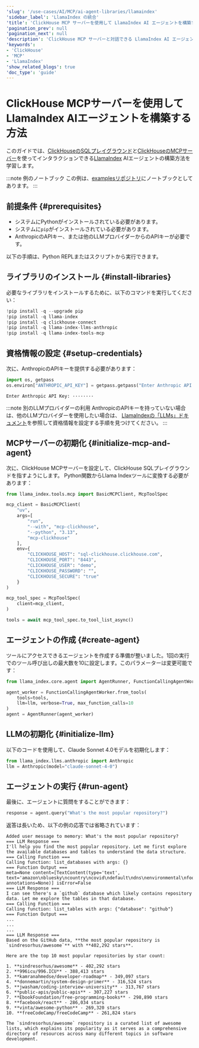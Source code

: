 ```yaml
---
'slug': '/use-cases/AI/MCP/ai-agent-libraries/llamaindex'
'sidebar_label': 'LlamaIndex の統合'
'title': 'ClickHouse MCP サーバーを使用して LlamaIndex AI エージェントを構築する方法.'
'pagination_prev': null
'pagination_next': null
'description': 'ClickHouse MCP サーバーと対話できる LlamaIndex AI エージェントを構築する方法を学びます。'
'keywords':
- 'ClickHouse'
- 'MCP'
- 'LlamaIndex'
'show_related_blogs': true
'doc_type': 'guide'
---
```



# ClickHouse MCPサーバーを使用してLlamaIndex AIエージェントを構築する方法

このガイドでは、[ClickHouseのSQLプレイグラウンド](https://sql.clickhouse.com/)と[ClickHouseのMCPサーバー](https://github.com/ClickHouse/mcp-clickhouse)を使ってインタラクションできる[LlamaIndex](https://docs.llamaindex.ai) AIエージェントの構築方法を学習します。

:::note 例のノートブック
この例は、[examplesリポジトリ](https://github.com/ClickHouse/examples/blob/main/ai/mcp/llamaindex/llamaindex.ipynb)にノートブックとしてあります。
:::

## 前提条件 {#prerequisites}
- システムにPythonがインストールされている必要があります。
- システムに`pip`がインストールされている必要があります。
- AnthropicのAPIキー、または他のLLMプロバイダーからのAPIキーが必要です。

以下の手順は、Python REPLまたはスクリプトから実行できます。

<VerticalStepper headerLevel="h2">

## ライブラリのインストール {#install-libraries}

必要なライブラリをインストールするために、以下のコマンドを実行してください：

```python
!pip install -q --upgrade pip
!pip install -q llama-index
!pip install -q clickhouse-connect
!pip install -q llama-index-llms-anthropic
!pip install -q llama-index-tools-mcp
```

## 資格情報の設定 {#setup-credentials}

次に、AnthropicのAPIキーを提供する必要があります：

```python
import os, getpass
os.environ["ANTHROPIC_API_KEY"] = getpass.getpass("Enter Anthropic API Key:")
```

```response title="Response"
Enter Anthropic API Key: ········
```

:::note 別のLLMプロバイダーの利用
AnthropicのAPIキーを持っていない場合は、他のLLMプロバイダーを使用したい場合は、
[LlamaIndexの「LLMs」ドキュメント](https://docs.llamaindex.ai/en/stable/examples/)を参照して資格情報を設定する手順を見つけてください。
:::

## MCPサーバーの初期化 {#initialize-mcp-and-agent}

次に、ClickHouse MCPサーバーを設定して、ClickHouse SQLプレイグラウンドを指すようにします。
Python関数からLlama Indexツールに変換する必要があります：

```python
from llama_index.tools.mcp import BasicMCPClient, McpToolSpec

mcp_client = BasicMCPClient(
    "uv",
    args=[
        "run",
        "--with", "mcp-clickhouse",
        "--python", "3.13",
        "mcp-clickhouse"
    ],
    env={
        "CLICKHOUSE_HOST": "sql-clickhouse.clickhouse.com",
        "CLICKHOUSE_PORT": "8443",
        "CLICKHOUSE_USER": "demo",
        "CLICKHOUSE_PASSWORD": "",
        "CLICKHOUSE_SECURE": "true"
    }
)

mcp_tool_spec = McpToolSpec(
    client=mcp_client,
)

tools = await mcp_tool_spec.to_tool_list_async()
```
## エージェントの作成 {#create-agent}

ツールにアクセスできるエージェントを作成する準備が整いました。1回の実行でのツール呼び出しの最大数を10に設定します。このパラメーターは変更可能です：

```python
from llama_index.core.agent import AgentRunner, FunctionCallingAgentWorker

agent_worker = FunctionCallingAgentWorker.from_tools(
    tools=tools,
    llm=llm, verbose=True, max_function_calls=10
)
agent = AgentRunner(agent_worker)
```

## LLMの初期化 {#initialize-llm}

以下のコードを使用して、Claude Sonnet 4.0モデルを初期化します：

```python
from llama_index.llms.anthropic import Anthropic
llm = Anthropic(model="claude-sonnet-4-0")
```

## エージェントの実行 {#run-agent}

最後に、エージェントに質問をすることができます：

```python
response = agent.query("What's the most popular repository?")
```

返答は長いため、以下の例の応答では省略されています：

```response title="Response"
Added user message to memory: What's the most popular repository?
=== LLM Response ===
I'll help you find the most popular repository. Let me first explore the available databases and tables to understand the data structure.
=== Calling Function ===
Calling function: list_databases with args: {}
=== Function Output ===
meta=None content=[TextContent(type='text', text='amazon\nbluesky\ncountry\ncovid\ndefault\ndns\nenvironmental\nfood\nforex\ngeo\ngit\ngithub\nhackernews\nimdb\nlogs\nmetrica\nmgbench\nmta\nnoaa\nnyc_taxi\nnypd\nontime\nopensky\notel\notel_v2\npypi\nrandom\nreddit\nrubygems\nstackoverflow\nstar_schema\nstock\nsystem\ntw_weather\ntwitter\nuk\nwiki\nwords\nyoutube', annotations=None)] isError=False
=== LLM Response ===
I can see there's a `github` database which likely contains repository data. Let me explore the tables in that database.
=== Calling Function ===
Calling function: list_tables with args: {"database": "github"}
=== Function Output ===
...
...
...
=== LLM Response ===
Based on the GitHub data, **the most popular repository is `sindresorhus/awesome`** with **402,292 stars**.

Here are the top 10 most popular repositories by star count:

1. **sindresorhus/awesome** - 402,292 stars
2. **996icu/996.ICU** - 388,413 stars  
3. **kamranahmedse/developer-roadmap** - 349,097 stars
4. **donnemartin/system-design-primer** - 316,524 stars
5. **jwasham/coding-interview-university** - 313,767 stars
6. **public-apis/public-apis** - 307,227 stars
7. **EbookFoundation/free-programming-books** - 298,890 stars
8. **facebook/react** - 286,034 stars
9. **vinta/awesome-python** - 269,320 stars
10. **freeCodeCamp/freeCodeCamp** - 261,824 stars

The `sindresorhus/awesome` repository is a curated list of awesome lists, which explains its popularity as it serves as a comprehensive directory of resources across many different topics in software development.
```

</VerticalStepper>

